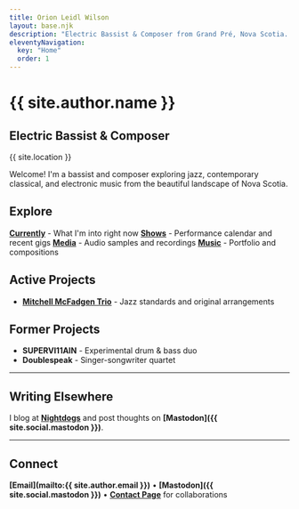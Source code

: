 ```yaml
---
title: Orion Leidl Wilson
layout: base.njk
description: "Electric Bassist & Composer from Grand Pré, Nova Scotia. Specializing in jazz, contemporary classical, and electronic music."
eleventyNavigation:
  key: "Home"
  order: 1
---
```


# {{ site.author.name }}

## Electric Bassist & Composer

{{ site.location }}

<p class="lead">Welcome! I'm a bassist and composer exploring jazz, contemporary classical, and electronic music from the beautiful landscape of Nova Scotia.</p>

## Explore

**[Currently](/currently/)** - What I'm into right now
**[Shows](/shows/)** - Performance calendar and recent gigs
**[Media](/media/)** - Audio samples and recordings
**[Music](/music/)** - Portfolio and compositions

## Active Projects

- **[Mitchell McFadgen Trio](https://mitchellmcfadgentrio.live/)** - Jazz standards and original arrangements

## Former Projects

- **SUPERVI11AIN** - Experimental drum & bass duo
- **Doublespeak** - Singer-songwriter quartet

---

## Writing Elsewhere

I blog at **[Nightdogs](https://nightdogs.xyz)** and post thoughts on **[Mastodon]({{ site.social.mastodon }})**.

---

## Connect

**[Email](mailto:{{ site.author.email }})** • **[Mastodon]({{ site.social.mastodon }})** • **[Contact Page](/contact/)** for collaborations
